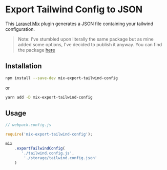 # Export Tailwind Config to JSON
This [Laravel Mix](https://laravel-mix.com) plugin generates a JSON file containing your tailwind configuration.

> Note: I've stumbled upon literally the same package but as mine added some options, I've decided to publish it anyway. You can find the package [here](https://www.npmjs.com/package/laravel-mix-export-tailwind-config)

## Installation
```bash
npm install --save-dev mix-export-tailwind-config
```
or 
```bash
yarn add -D mix-export-tailwind-config
```

## Usage
```js
// webpack.config.js

require('mix-export-tailwind-config');

mix
    .exportTailwindConfig( 
       './tailwind.config.js',
        './storage/tailwind.config.json'
    )
```
